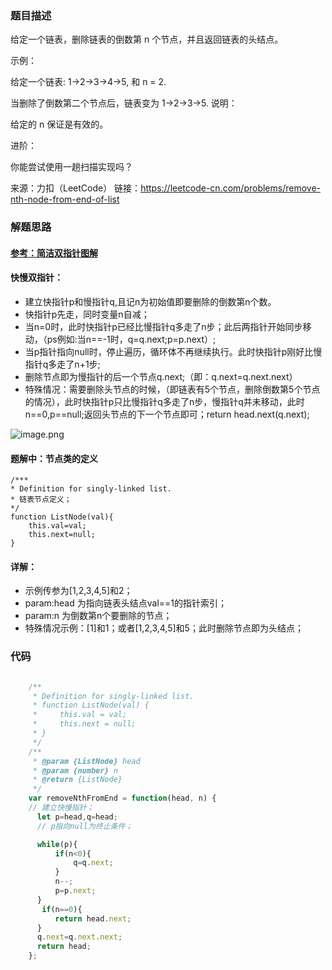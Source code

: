 ### 题目描述
给定一个链表，删除链表的倒数第 n 个节点，并且返回链表的头结点。

示例：

给定一个链表: 1->2->3->4->5, 和 n = 2.

当删除了倒数第二个节点后，链表变为 1->2->3->5.
说明：

给定的 n 保证是有效的。

进阶：

你能尝试使用一趟扫描实现吗？

来源：力扣（LeetCode）
链接：https://leetcode-cn.com/problems/remove-nth-node-from-end-of-list


### 解题思路
#### [参考：简洁双指针图解](https://leetcode-cn.com/problems/remove-nth-node-from-end-of-list/solution/chao-jian-ji-shuang-zhi-zhen-fu-tu-jie-by-newpp/)
#### 快慢双指针：
* 建立快指针p和慢指针q,且记n为初始值即要删除的倒数第n个数。
* 快指针p先走，同时变量n自减；
* 当n=0时，此时快指针p已经比慢指针q多走了n步；此后两指针开始同步移动，（ps例如:当n==-1时，q=q.next;p=p.next）;
* 当p指针指向null时，停止遍历，循环体不再继续执行。此时快指针p刚好比慢指针q多走了n+1步;
* 删除节点即为慢指针的后一个节点q.next;（即：q.next=q.next.next）
* 特殊情况：需要删除头节点的时候，（即链表有5个节点，删除倒数第5个节点的情况），此时快指针p只比慢指针q多走了n步，慢指针q并未移动，此时n==0,p==null;返回头节点的下一个节点即可；return head.next(q.next);

![image.png](https://pic.leetcode-cn.com/e38e6c5eef802750309a9441248339c9080b027093ed446bd5e6f37b9f30d5a7-image.png)

#### 题解中：节点类的定义
    /***
    * Definition for singly-linked list.
    * 链表节点定义；
    */
    function ListNode(val){
        this.val=val;
        this.next=null;
    }
#### 详解：
* 示例传参为[1,2,3,4,5]和2；
* param:head 为指向链表头结点val==1的指针索引；
* param:n 为倒数第n个要删除的节点；
* 特殊情况示例：[1]和1；或者[1,2,3,4,5]和5；此时删除节点即为头结点；
### 代码

```javascript

    /**
     * Definition for singly-linked list.
     * function ListNode(val) {
     *     this.val = val;
     *     this.next = null;
     * }
     */
    /**
     * @param {ListNode} head
     * @param {number} n
     * @return {ListNode}
     */
    var removeNthFromEnd = function(head, n) {
    // 建立快慢指针；
      let p=head,q=head;
      // p指向null为终止条件；

      while(p){
          if(n<0){
              q=q.next;
          }
          n--;
          p=p.next;
      }
       if(n==0){
          return head.next;
      }
      q.next=q.next.next;
      return head;
    };

```